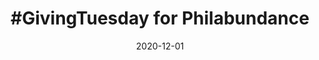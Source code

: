 ---
layout: layouts/post.njk
title: "#GivingTuesday for Philabundance"
date: 2020-12-01
humanDate: December 1st, 2020
tags: [
    post,
    total
]
totalDonations: 100
doneeShort: "Philabundance"
donee: Philabundance
doneeLink: https://www.philabundance.org/
threadLink: https://www.reddit.com/r/sixers/comments/k4pjpe/givingtuesday_for_philabundance_a_non_profit/
desc: "I'm kicking this off with a $50 donation and I challenge anyone to do the same. With a food bank, money goes a long way; way more than donating cans or non perishables."
---